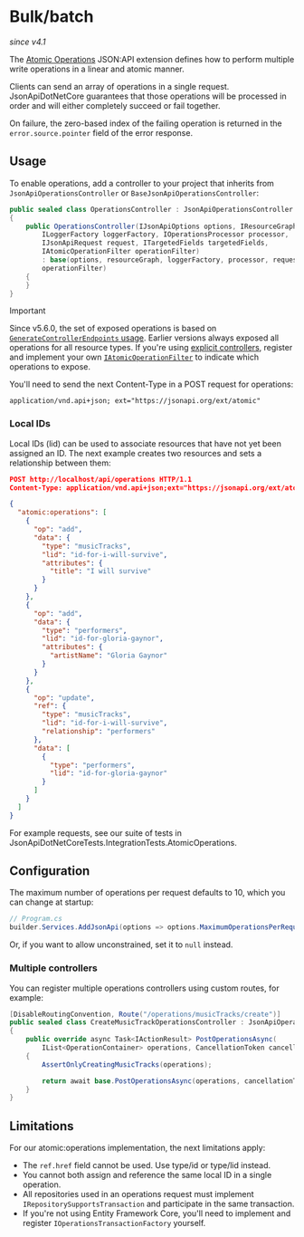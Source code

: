 # Bulk/batch

_since v4.1_

The [Atomic Operations](https://jsonapi.org/ext/atomic/) JSON:API extension defines
how to perform multiple write operations in a linear and atomic manner.

Clients can send an array of operations in a single request. JsonApiDotNetCore guarantees that those
operations will be processed in order and will either completely succeed or fail together.

On failure, the zero-based index of the failing operation is returned in the `error.source.pointer` field of the error response.

## Usage

To enable operations, add a controller to your project that inherits from `JsonApiOperationsController` or `BaseJsonApiOperationsController`:

```c#
public sealed class OperationsController : JsonApiOperationsController
{
    public OperationsController(IJsonApiOptions options, IResourceGraph resourceGraph,
        ILoggerFactory loggerFactory, IOperationsProcessor processor,
        IJsonApiRequest request, ITargetedFields targetedFields,
        IAtomicOperationFilter operationFilter)
        : base(options, resourceGraph, loggerFactory, processor, request, targetedFields,
        operationFilter)
    {
    }
}
```

> [!IMPORTANT]  
> Since v5.6.0, the set of exposed operations is based on
> [`GenerateControllerEndpoints` usage](~/usage/extensibility/controllers.md#resource-access-control).
> Earlier versions always exposed all operations for all resource types.
> If you're using [explicit controllers](~/usage/extensibility/controllers.md#explicit-controllers),
> register and implement your own
> [`IAtomicOperationFilter`](~/api/JsonApiDotNetCore.AtomicOperations.IAtomicOperationFilter.yml)
> to indicate which operations to expose.

You'll need to send the next Content-Type in a POST request for operations:

```
application/vnd.api+json; ext="https://jsonapi.org/ext/atomic"
```

### Local IDs

Local IDs (lid) can be used to associate resources that have not yet been assigned an ID.
The next example creates two resources and sets a relationship between them:

```json
POST http://localhost/api/operations HTTP/1.1
Content-Type: application/vnd.api+json;ext="https://jsonapi.org/ext/atomic"

{
  "atomic:operations": [
    {
      "op": "add",
      "data": {
        "type": "musicTracks",
        "lid": "id-for-i-will-survive",
        "attributes": {
          "title": "I will survive"
        }
      }
    },
    {
      "op": "add",
      "data": {
        "type": "performers",
        "lid": "id-for-gloria-gaynor",
        "attributes": {
          "artistName": "Gloria Gaynor"
        }
      }
    },
    {
      "op": "update",
      "ref": {
        "type": "musicTracks",
        "lid": "id-for-i-will-survive",
        "relationship": "performers"
      },
      "data": [
        {
          "type": "performers",
          "lid": "id-for-gloria-gaynor"
        }
      ]
    }
  ]
}
```

For example requests, see our suite of tests in JsonApiDotNetCoreTests.IntegrationTests.AtomicOperations.

## Configuration

The maximum number of operations per request defaults to 10, which you can change at startup:

```c#
// Program.cs
builder.Services.AddJsonApi(options => options.MaximumOperationsPerRequest = 250);
```

Or, if you want to allow unconstrained, set it to `null` instead.

### Multiple controllers

You can register multiple operations controllers using custom routes, for example:

```c#
[DisableRoutingConvention, Route("/operations/musicTracks/create")]
public sealed class CreateMusicTrackOperationsController : JsonApiOperationsController
{
    public override async Task<IActionResult> PostOperationsAsync(
        IList<OperationContainer> operations, CancellationToken cancellationToken)
    {
        AssertOnlyCreatingMusicTracks(operations);

        return await base.PostOperationsAsync(operations, cancellationToken);
    }
}
```

## Limitations

For our atomic:operations implementation, the next limitations apply:

- The `ref.href` field cannot be used. Use type/id or type/lid instead.
- You cannot both assign and reference the same local ID in a single operation.
- All repositories used in an operations request must implement `IRepositorySupportsTransaction` and participate in the same transaction.
- If you're not using Entity Framework Core, you'll need to implement and register `IOperationsTransactionFactory` yourself.
